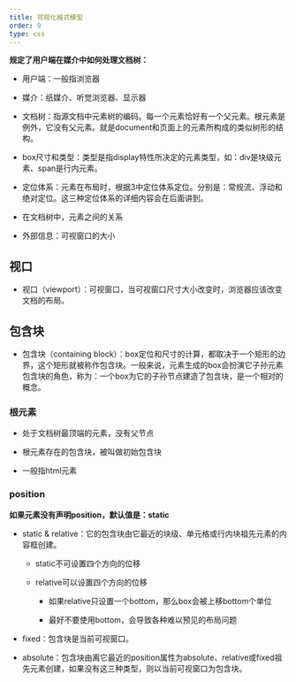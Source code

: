 ```yaml
---
title: 可视化格式模型
order: 9
type: css
---
```


**规定了用户端在媒介中如何处理文档树：**

- 用户端：一般指浏览器

- 媒介：纸媒介、听觉浏览器、显示器

- 文档树：指源文档中元素树的编码。每一个元素恰好有一个父元素。根元素是例外，它没有父元素。就是document和页面上的元素所构成的类似树形的结构。

- box尺寸和类型：类型是指display特性所决定的元素类型，如：div是块级元素、span是行内元素。

- 定位体系：元素在布局时，根据3中定位体系定位。分别是：常规流、浮动和绝对定位。这三种定位体系的详细内容会在后面讲到。

- 在文档树中，元素之间的关系

- 外部信息：可视窗口的大小

## 视口

- 视口（viewport）：可视窗口，当可视窗口尺寸大小改变时，浏览器应该改变文档的布局。

## 包含块

- 包含块（containing block）：box定位和尺寸的计算，都取决于一个矩形的边界，这个矩形就被称作包含块。一般来说，元素生成的box会扮演它子孙元素包含块的角色，称为：一个box为它的子孙节点建造了包含块，是一个相对的概念。

### 根元素

- 处于文档树最顶端的元素，没有父节点

- 根元素存在的包含块，被叫做初始包含块

- 一般指html元素

### position

**如果元素没有声明position，默认值是：static**

- static & relative：它的包含块由它最近的块级、单元格或行内块祖先元素的内容框创建。

  - static不可设置四个方向的位移

  - relative可以设置四个方向的位移

    - 如果relative只设置一个bottom，那么box会被上移bottom个单位
    
    - 最好不要使用bottom，会导致各种难以预见的布局问题

- fixed：包含块是当前可视窗口。

- absolute：包含块由离它最近的position属性为absolute、relative或fixed祖先元素创建，如果没有这三种类型，则以当前可视窗口为包含块。